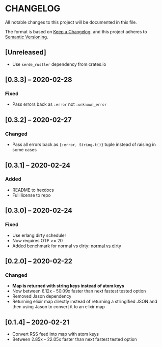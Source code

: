# CHANGELOG

All notable changes to this project will be documented in this file.

The format is based on [Keep a Changelog](https://keepachangelog.com/en/1.0.0/),
and this project adheres to [Semantic Versioning](https://semver.org/spec/v2.0.0.html).

## [Unreleased]

- Use `serde_rustler` dependency from crates.io

## [0.3.3] – 2020-02-28

### Fixed

- Pass errors back as `:error` not `:unknown_error`

## [0.3.2] – 2020-02-27

### Changed

- Pass all errors back as `{:error, String.t()}` tuple instead of raising in some cases

## [0.3.1] – 2020-02-24

### Added

- README to hexdocs
- Full license to repo

## [0.3.0] – 2020-02-24

### Fixed

- Use erlang dirty scheduler
- Now requires OTP >= 20
- Added benchmark for normal vs dirty: [normal vs dirty](bench/output/dirty_vs_normal.md)

## [0.2.0] – 2020-02-22

### Changed

- **Map is returned with string keys instead of atom keys**
- Now between 6.12x - 50.09x faster than next fastest tested option
- Removed Jason dependency
- Returning elixir map directly instead of returning a stringified JSON and then using Jason to convert it to an elixir map

## [0.1.4] – 2020-02-21

- Convert RSS feed into map with atom keys
- Between 2.85x - 22.05x faster than next fastest tested option

